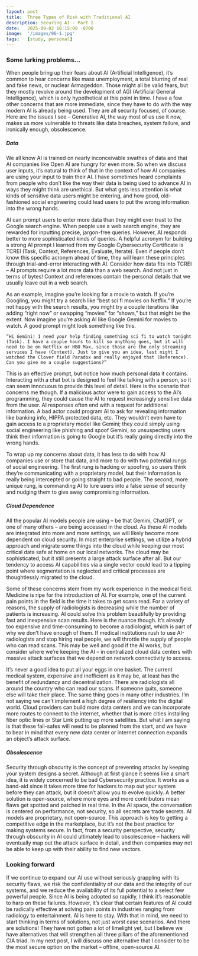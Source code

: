 ```yaml
---
layout: post
title:  Three Types of Risk with Traditional AI
description: Securing AI - Part I
date:   2025-09-02 10:15:08 -0700
image:  '/images/06-1.jpg'
tags:   [study, personal]
---
```

### Some lurking problems...

When people bring up their fears about AI (Artificial Intelligence), it’s common to hear concerns like mass unemployment, a total blurring of real and fake news, or nuclear Armageddon. Those might all be valid fears, but they mostly revolve around the development of AGI (Artificial General Intelligence), which is only hypothetical at this point in time. I have a few other concerns that are more immediate, since they have to do with the way modern AI is already being used. They are all security focused, of course. Here are the issues I see – Generative AI, the way most of us use it now, makes us more vulnerable to threats like data breaches, system failure, and ironically enough, obsolescence. 

##### Data

We all know AI is trained on nearly inconceivable swathes of data and that AI companies like Open AI are hungry for even more. So when we discuss user inputs, it’s natural to think of that in the context of how AI companies are using your input to train their AI. I have sometimes heard complaints from people who don’t like the way their data is being used to advance AI in ways they might think are unethical. But what gets less attention is what kinds of sensitive data users might be entering, and how good, old-fashioned social engineering could lead users to put the wrong information into the wrong hands.

AI can prompt users to enter more data than they might ever trust to the Google search engine. When people use a web search engine, they are rewarded for inputting precise, jargon-free queries. However, AI responds better to more sophisticated kinds of queries. A helpful acronym for building a strong AI prompt I learned from my Google Cybersecurity Certificate is TCREI (Task, Context, References, Evaluate, Iterate). Even if people don’t know this specific acronym ahead of time, they will learn these principles through trial-and-error interacting with AI. Consider how data fits into TCREI – AI prompts require a lot more data than a web search. And not just in terms of bytes! Context and references contain the personal details that we usually leave out in a web search. 

As an example, imagine you’re looking for a movie to watch. If you’re Googling, you might try a search like “best sci fi movies on Netflix.” If you’re not happy with the search results, you might try a couple iterations like adding “right now” or swapping “movies” for “shows,” but that might be the extent. Now imagine you’re asking AI like Google Gemini for movies to watch. A good prompt might look something like this.


	“Hi Gemini! I need your help finding something sci fi to watch tonight (Task). I have a couple hours to kill so anything goes, but it will need to be on Netflix or HBO Max, since those are the only streaming services I have (Context). Just to give you an idea, last night I watched the Clover field Paradox and really enjoyed that (Reference). Can you give me a couple suggestions?”
 

This is an effective prompt, but notice how much personal data it contains. Interacting with a chat bot is designed to feel like talking with a person, so it can seem innocuous to provide this level of detail. Here is the scenario that concerns me though. If a malicious actor were to gain access to the AI’s programming, they could cause the AI to request increasingly sensitive data from the user. AI responses often end with a request for additional information. A bad actor could program AI to ask for revealing information like banking info, HIPPA protected data, etc. They wouldn’t even have to gain access to a proprietary model like Gemini; they could simply using social engineering like phishing and spoof Gemini, so unsuspecting users think their information is going to Google but it’s really going directly into the wrong hands. 

To wrap up my concerns about data, it has less to do with how AI companies use or store that data, and more to do with two potential rungs of social engineering. The first rung is hacking or spoofing, so users think they’re communicating with a proprietary model, but their information is really being intercepted or going straight to bad people. The second, more unique rung, is commanding AI to lure users into a false sense of security and nudging them to give away compromising information.

##### Cloud Dependence

All the popular AI models people are using – be that Gemini, ChatGPT, or one of many others – are being accessed in the cloud. As these AI models are integrated into more and more settings, we will likely become more dependent on cloud security. In most enterprise settings, we utilize a hybrid approach and migrate some things into the cloud while keeping our most critical data safe at home on our local networks. The cloud may be sophisticated, but it still presents a large attack surface after all. But our tendency to access AI capabilities via a single vector could lead to a tipping point where segmentation is neglected and critical processes are thoughtlessly migrated to the cloud.

Some of these concerns stem from my work experience in the medical field. Medicine is ripe for the introduction of AI. For example, one of the current pain points in the field is the time it takes to get scans read. For a variety of reasons, the supply of radiologists is decreasing while the number of patients is increasing. AI could solve this problem beautifully by providing fast and inexpensive scan results. Here is the nuance though. It’s already too expensive and time-consuming to become a radiologist, which is part of why we don’t have enough of them. If medical institutions rush to use AI-radiologists and stop hiring real people, we will throttle the supply of people who can read scans. This may be well and good if the AI works, but consider where we’re keeping the AI – in centralized cloud data centers with massive attack surfaces that we depend on network connectivity to access.

It’s never a good idea to put all your eggs in one basket. The current medical system, expensive and inefficient as it may be, at least has the benefit of redundancy and decentralization. There are radiologists all around the country who can read our scans. If someone quits, someone else will take their place. The same thing goes in many other industries. I’m not saying we can’t implement a high degree of resiliency into the digital world. Cloud providers can build more data centers and we can incorporate more routes to connect to the internet, whether that is more cities installing fiber optic lines or Star Link putting up more satellites. But what I am saying is that these fail-safes will need to be planned from the start, and we have to bear in mind that every new data center or internet connection expands an object’s attack surface.

##### Obsolescence

Security through obscurity is the concept of preventing attacks by keeping your system designs a secret. Although at first glance it seems like a smart idea, it is widely concerned to be bad Cybersecurity practice. It works as a band-aid since it takes more time for hackers to map out your system before they can attack, but it doesn’t allow you to evolve quickly. A better solution is open-source, where more eyes and more contributors mean flaws get spotted and patched in real time. In the AI space, the conversation is centered on performance, not security, so all secrets are trade secrets. AI models are proprietary, not open-source. This approach is key to getting a competitive edge in the marketplace, but it’s not the best practice for making systems secure. In fact, from a security perspective, security through obscurity in AI could ultimately lead to obsolescence – hackers will eventually map out the attack surface in detail, and then companies may not be able to keep up with their ability to find new vectors.

### Looking forward

If we continue to expand our AI use without seriously grappling with its security flaws, we risk the confidentiality of our data and the integrity of our systems, and we reduce the availability of its full potential to a select few powerful people. Since AI is being adopted so rapidly, I think it’s reasonable to harp on these failures. However, it’s clear that certain features of AI could be radically effective at solving pain points in industries ranging from radiology to entertainment. AI is here to stay. With that in mind, we need to start thinking in terms of solutions, not just worst case scenarios. And there are solutions! They have not gotten a lot of limelight yet, but I believe we have alternatives that will strengthen all three pillars of the aforementioned CIA triad. In my next post, I will discuss one alternative that I consider to be the most secure option on the market – offline, open-source AI.